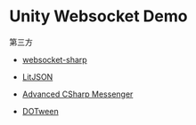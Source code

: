 # Unity Websocket Demo

第三方

- [websocket-sharp](https://github.com/sta/websocket-sharp)

- [LitJSON](https://github.com/LitJSON/litjson)

- [Advanced CSharp Messenger](http://www.xuanyusong.com/archives/2165)

- [DOTween](http://dotween.demigiant.com/)
